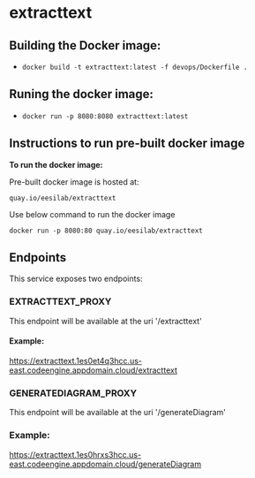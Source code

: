 # extracttext

## Building the Docker image:

  - `docker build -t extracttext:latest -f devops/Dockerfile .`
  
## Runing the docker image:
  
  - `docker run -p 8080:8080 extracttext:latest`

## Instructions to run pre-built docker image

**To run the docker image:**

Pre-built docker image is hosted at:

`quay.io/eesilab/extracttext`

Use below command to run the docker image

`docker run -p 8080:80 quay.io/eesilab/extracttext`

## Endpoints
This service exposes two endpoints:

### EXTRACTTEXT_PROXY
This endpoint will be available at the uri '/extracttext'

#### Example:
https://extracttext.1es0et4q3hcc.us-east.codeengine.appdomain.cloud/extracttext
### GENERATEDIAGRAM_PROXY
This endpoint will be available at the uri '/generateDiagram'

### Example:
https://extracttext.1es0hrxs3hcc.us-east.codeengine.appdomain.cloud/generateDiagram
